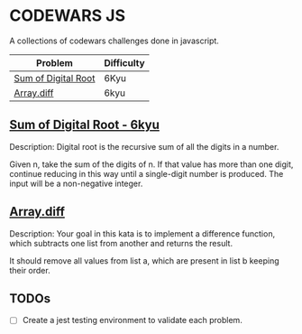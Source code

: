 # CODEWARS JS

A collections of codewars challenges done in javascript.

| Problem                                 | Difficulty |
| --------------------------------------- | ---------- |
| [Sum of Digital Root](./digitalRoot.js) | 6Kyu       |
| [Array.diff](./arrayDif.js)             | 6kyu       |

## [Sum of Digital Root - 6kyu](https://www.codewars.com/kata/541c8630095125aba6000c00/javascript)

Description:
Digital root is the recursive sum of all the digits in a number.

Given n, take the sum of the digits of n. If that value has more than one digit, continue reducing in this way until a single-digit number is produced. The input will be a non-negative integer.

## [Array.diff](https://www.codewars.com/kata/523f5d21c841566fde000009/javascript)

Description:
Your goal in this kata is to implement a difference function, which subtracts one list from another and returns the result.

It should remove all values from list a, which are present in list b keeping their order.

## TODOs

- [ ] Create a jest testing environment to validate each problem.

